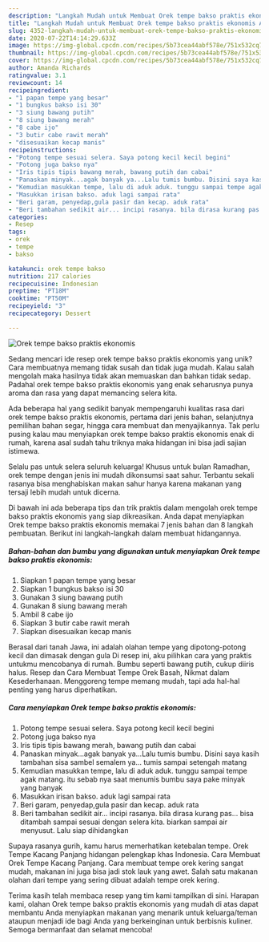```yaml
---
description: "Langkah Mudah untuk Membuat Orek tempe bakso praktis ekonomis Anti Gagal"
title: "Langkah Mudah untuk Membuat Orek tempe bakso praktis ekonomis Anti Gagal"
slug: 4352-langkah-mudah-untuk-membuat-orek-tempe-bakso-praktis-ekonomis-anti-gagal
date: 2020-07-22T14:14:29.633Z
image: https://img-global.cpcdn.com/recipes/5b73cea44abf578e/751x532cq70/orek-tempe-bakso-praktis-ekonomis-foto-resep-utama.jpg
thumbnail: https://img-global.cpcdn.com/recipes/5b73cea44abf578e/751x532cq70/orek-tempe-bakso-praktis-ekonomis-foto-resep-utama.jpg
cover: https://img-global.cpcdn.com/recipes/5b73cea44abf578e/751x532cq70/orek-tempe-bakso-praktis-ekonomis-foto-resep-utama.jpg
author: Amanda Richards
ratingvalue: 3.1
reviewcount: 14
recipeingredient:
- "1 papan tempe yang besar"
- "1 bungkus bakso isi 30"
- "3 siung bawang putih"
- "8 siung bawang merah"
- "8 cabe ijo"
- "3 butir cabe rawit merah"
- "disesuaikan kecap manis"
recipeinstructions:
- "Potong tempe sesuai selera. Saya potong kecil kecil begini"
- "Potong juga bakso nya"
- "Iris tipis tipis bawang merah, bawang putih dan cabai"
- "Panaskan minyak...agak banyak ya...Lalu tumis bumbu. Disini saya kasih tambahan sisa sambel semalem ya... tumis sampai setengah matang"
- "Kemudian masukkan tempe, lalu di aduk aduk. tunggu sampai tempe agak matang. itu sebab nya saat menumis bumbu saya pake minyak yang banyak"
- "Masukkan irisan bakso. aduk lagi sampai rata"
- "Beri garam, penyedap,gula pasir dan kecap. aduk rata"
- "Beri tambahan sedikit air... incipi rasanya. bila dirasa kurang pas... bisa ditambah sampai sesuai dengan selera kita. biarkan sampai air menyusut. Lalu siap dihidangkan"
categories:
- Resep
tags:
- orek
- tempe
- bakso

katakunci: orek tempe bakso 
nutrition: 217 calories
recipecuisine: Indonesian
preptime: "PT18M"
cooktime: "PT50M"
recipeyield: "3"
recipecategory: Dessert

---
```



![Orek tempe bakso praktis ekonomis](https://img-global.cpcdn.com/recipes/5b73cea44abf578e/751x532cq70/orek-tempe-bakso-praktis-ekonomis-foto-resep-utama.jpg)

Sedang mencari ide resep orek tempe bakso praktis ekonomis yang unik? Cara membuatnya memang tidak susah dan tidak juga mudah. Kalau salah mengolah maka hasilnya tidak akan memuaskan dan bahkan tidak sedap. Padahal orek tempe bakso praktis ekonomis yang enak seharusnya punya aroma dan rasa yang dapat memancing selera kita.

Ada beberapa hal yang sedikit banyak mempengaruhi kualitas rasa dari orek tempe bakso praktis ekonomis, pertama dari jenis bahan, selanjutnya pemilihan bahan segar, hingga cara membuat dan menyajikannya. Tak perlu pusing kalau mau menyiapkan orek tempe bakso praktis ekonomis enak di rumah, karena asal sudah tahu triknya maka hidangan ini bisa jadi sajian istimewa.

Selalu pas untuk selera seluruh keluarga! Khusus untuk bulan Ramadhan, orek tempe dengan jenis ini mudah dikonsumsi saat sahur. Terbantu sekali rasanya bisa menghabiskan makan sahur hanya karena makanan yang tersaji lebih mudah untuk dicerna.


Di bawah ini ada beberapa tips dan trik praktis dalam mengolah orek tempe bakso praktis ekonomis yang siap dikreasikan. Anda dapat menyiapkan Orek tempe bakso praktis ekonomis memakai 7 jenis bahan dan 8 langkah pembuatan. Berikut ini langkah-langkah dalam membuat hidangannya.

<!--inarticleads1-->

##### Bahan-bahan dan bumbu yang digunakan untuk menyiapkan Orek tempe bakso praktis ekonomis:

1. Siapkan 1 papan tempe yang besar
1. Siapkan 1 bungkus bakso isi 30
1. Gunakan 3 siung bawang putih
1. Gunakan 8 siung bawang merah
1. Ambil 8 cabe ijo
1. Siapkan 3 butir cabe rawit merah
1. Siapkan disesuaikan kecap manis


Berasal dari tanah Jawa, ini adalah olahan tempe yang dipotong-potong kecil dan dimasak dengan gula Di resep ini, aku pilihkan cara yang praktis untukmu mencobanya di rumah. Bumbu seperti bawang putih, cukup diiris halus. Resep dan Cara Membuat Tempe Orek Basah, Nikmat dalam Kesederhanaan. Menggoreng tempe memang mudah, tapi ada hal-hal penting yang harus diperhatikan. 

<!--inarticleads2-->

##### Cara menyiapkan Orek tempe bakso praktis ekonomis:

1. Potong tempe sesuai selera. Saya potong kecil kecil begini
1. Potong juga bakso nya
1. Iris tipis tipis bawang merah, bawang putih dan cabai
1. Panaskan minyak...agak banyak ya...Lalu tumis bumbu. Disini saya kasih tambahan sisa sambel semalem ya... tumis sampai setengah matang
1. Kemudian masukkan tempe, lalu di aduk aduk. tunggu sampai tempe agak matang. itu sebab nya saat menumis bumbu saya pake minyak yang banyak
1. Masukkan irisan bakso. aduk lagi sampai rata
1. Beri garam, penyedap,gula pasir dan kecap. aduk rata
1. Beri tambahan sedikit air... incipi rasanya. bila dirasa kurang pas... bisa ditambah sampai sesuai dengan selera kita. biarkan sampai air menyusut. Lalu siap dihidangkan


Supaya rasanya gurih, kamu harus memerhatikan ketebalan tempe. Orek Tempe Kacang Panjang hidangan pelengkap khas Indonesia. Cara Membuat Orek Tempe Kacang Panjang. Cara membuat tempe orek kering sangat mudah, makanan ini juga bisa jadi stok lauk yang awet. Salah satu makanan olahan dari tempe yang sering dibuat adalah tempe orek kering. 

Terima kasih telah membaca resep yang tim kami tampilkan di sini. Harapan kami, olahan Orek tempe bakso praktis ekonomis yang mudah di atas dapat membantu Anda menyiapkan makanan yang menarik untuk keluarga/teman ataupun menjadi ide bagi Anda yang berkeinginan untuk berbisnis kuliner. Semoga bermanfaat dan selamat mencoba!
